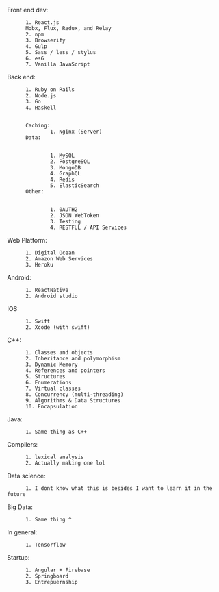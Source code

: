 Front end dev:


          1. React.js
          Mobx, Flux, Redux, and Relay
          2. npm
          3. Browserify
          4. Gulp
          5. Sass / less / stylus
          6. es6
          7. Vanilla JavaScript
          
          
Back end:


          1. Ruby on Rails
          2. Node.js
          3. Go
          4. Haskell
          
          
          Caching:
                  1. Nginx (Server)
          Data:
          
          
                  1. MySQL
                  2. PostgreSQL
                  3. MongoDB
                  4. GraphQL
                  4. Redis
                  5. ElasticSearch
          Other:
          
          
                  1. 0AUTH2
                  2. JSON WebToken
                  3. Testing
                  4. RESTFUL / API Services
Web Platform:


          1. Digital Ocean
          2. Amazon Web Services
          3. Heroku
Android:

          1. ReactNative
          2. Android studio
IOS:

          1. Swift
          2. Xcode (with swift)
C++:

          1. Classes and objects
          2. Inheritance and polymorphism
          3. Dynamic Memory 
          4. References and pointers
          5. Structures
          6. Enumerations
          7. Virtual classes
          8. Concurrency (multi-threading)
          9. Algorithms & Data Structures
          10. Encapsulation
Java:

          1. Same thing as C++
Compilers:

          1. lexical analysis
          2. Actually making one lol
Data science:

          1. I dont know what this is besides I want to learn it in the future
Big Data:

          1. Same thing ^
        
In general:

          1. Tensorflow
Startup:

          1. Angular + Firebase
          2. Springboard
          3. Entrepuernship
